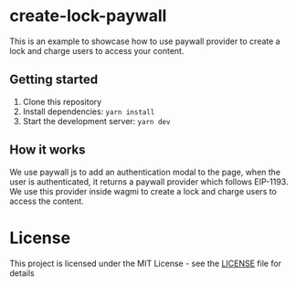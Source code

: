 # create-lock-paywall

This is an example to showcase how to use paywall provider to create a lock and charge users to access your content.

## Getting started

1. Clone this repository
2. Install dependencies: `yarn install`
3. Start the development server: `yarn dev`

## How it works

We use paywall js to add an authentication modal to the page, when the user is authenticated, it returns a paywall provider which follows EIP-1193. We use this provider inside wagmi to create a lock and charge users to access the content.

# License

This project is licensed under the MIT License - see the [LICENSE](LICENSE) file for details
